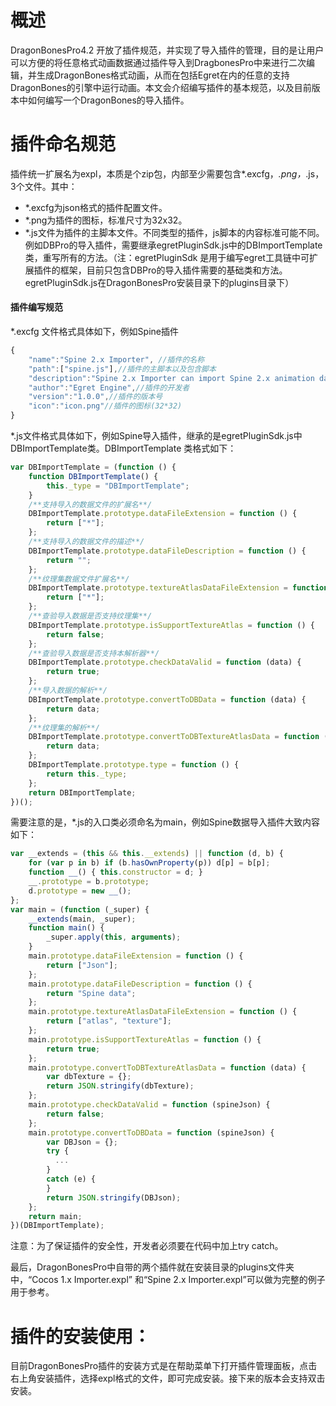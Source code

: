 # 概述
DragonBonesPro4.2 开放了插件规范，并实现了导入插件的管理，目的是让用户可以方便的将任意格式动画数据通过插件导入到DragbonesPro中来进行二次编辑，并生成DragonBones格式动画，从而在包括Egret在内的任意的支持DragonBones的引擎中运行动画。本文会介绍编写插件的基本规范，以及目前版本中如何编写一个DragonBones的导入插件。

# 插件命名规范
插件统一扩展名为expl，本质是个zip包，内部至少需要包含*.excfg，*.png，*.js，3个文件。其中：
- *.excfg为json格式的插件配置文件。
- *.png为插件的图标，标准尺寸为32x32。
- *.js文件为插件的主脚本文件。不同类型的插件，js脚本的内容标准可能不同。例如DBPro的导入插件，需要继承egretPluginSdk.js中的DBImportTemplate类，重写所有的方法。（注：egretPluginSdk 是用于编写egret工具链中可扩展插件的框架，目前只包含DBPro的导入插件需要的基础类和方法。egretPluginSdk.js在DragonBonesPro安装目录下的plugins目录下）

#### 插件编写规范
*.excfg 文件格式具体如下，例如Spine插件
``` TypeScript
{
    "name":"Spine 2.x Importer", //插件的名称
    "path":["spine.js"],//插件的主脚本以及包含脚本
    "description":"Spine 2.x Importer can import Spine 2.x animation data to DragonBonesPro",//插件的描述
    "author":"Egret Engine",//插件的开发者
    "version":"1.0.0",//插件的版本号
    "icon":"icon.png"//插件的图标(32*32)
}
```

*.js文件格式具体如下，例如Spine导入插件，继承的是egretPluginSdk.js中DBImportTemplate类。DBImportTemplate 类格式如下：
``` TypeScript
var DBImportTemplate = (function () {
    function DBImportTemplate() {
        this._type = "DBImportTemplate";
    }
    /**支持导入的数据文件的扩展名**/
    DBImportTemplate.prototype.dataFileExtension = function () {
        return ["*"];
    };
    /**支持导入的数据文件的描述**/
    DBImportTemplate.prototype.dataFileDescription = function () {
        return "";
    };
    /**纹理集数据文件扩展名**/
    DBImportTemplate.prototype.textureAtlasDataFileExtension = function () {
        return ["*"];
    };
    /**查验导入数据是否支持纹理集**/
    DBImportTemplate.prototype.isSupportTextureAtlas = function () {
        return false;
    };
    /**查验导入数据是否支持本解析器**/
    DBImportTemplate.prototype.checkDataValid = function (data) {
        return true;
    };
    /**导入数据的解析**/
    DBImportTemplate.prototype.convertToDBData = function (data) {
        return data;
    };
    /**纹理集的解析**/
    DBImportTemplate.prototype.convertToDBTextureAtlasData = function (data) {
        return data;
    };
    DBImportTemplate.prototype.type = function () {
        return this._type;
    };
    return DBImportTemplate;
})();
```

需要注意的是，*.js的入口类必须命名为main，例如Spine数据导入插件大致内容如下：
``` TypeScript
var __extends = (this && this.__extends) || function (d, b) {
    for (var p in b) if (b.hasOwnProperty(p)) d[p] = b[p];
    function __() { this.constructor = d; }
    __.prototype = b.prototype;
    d.prototype = new __();
};
var main = (function (_super) {
    __extends(main, _super);
    function main() {
        _super.apply(this, arguments);       
    }
    main.prototype.dataFileExtension = function () {
        return ["Json"];
    };
    main.prototype.dataFileDescription = function () {
        return "Spine data";
    };
    main.prototype.textureAtlasDataFileExtension = function () {
        return ["atlas", "texture"];
    };
    main.prototype.isSupportTextureAtlas = function () {
        return true;
    };
    main.prototype.convertToDBTextureAtlasData = function (data) {
        var dbTexture = {};
        return JSON.stringify(dbTexture);
    };
    main.prototype.checkDataValid = function (spineJson) {
        return false;
    };
    main.prototype.convertToDBData = function (spineJson) {
        var DBJson = {};
        try {
          ...
        }
        catch (e) {
        }
        return JSON.stringify(DBJson);
    };
    return main;
})(DBImportTemplate);
```
注意：为了保证插件的安全性，开发者必须要在代码中加上try catch。

最后，DragonBonesPro中自带的两个插件就在安装目录的plugins文件夹中，“Cocos 1.x Importer.expl” 和“Spine 2.x Importer.expl”可以做为完整的例子用于参考。

# 插件的安装使用：
目前DragonBonesPro插件的安装方式是在帮助菜单下打开插件管理面板，点击右上角安装插件，选择expl格式的文件，即可完成安装。接下来的版本会支持双击安装。